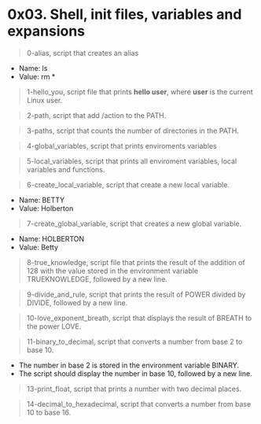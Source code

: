 # 0x03. Shell, init files, variables and expansions

> 0-alias, script that creates an alias
+ Name: ls
+ Value: rm *

> 1-hello_you, script file that prints **hello user**, where **user** is the current Linux user.

> 2-path, script that add /action to the PATH.

> 3-paths, script that counts the number of directories in the PATH.

> 4-global_variables, script that prints enviroments variables

> 5-local_variables, script that prints all enviroment variables, local variables and functions.

> 6-create_local_variable, script that create a new local variable.
+ Name: BETTY
+ Value: Holberton

> 7-create_global_variable, script that creates a new global variable.
+ Name: HOLBERTON
+ Value: Betty

> 8-true_knowledge, script file that prints the result of the addition of 128 with the value stored in the environment variable TRUEKNOWLEDGE, followed by a new line.

> 9-divide_and_rule, script that prints the result of POWER divided by DIVIDE, followed by a new line.

> 10-love_exponent_breath, script that displays the result of BREATH to the power LOVE.

> 11-binary_to_decimal, script that converts a number from base 2 to base 10.
+ The number in base 2 is stored in the environment variable BINARY.
+ The script should display the number in base 10, followed by a new line.

> 13-print_float, script that prints a number with two decimal places.

> 14-decimal_to_hexadecimal, script that converts a number from base 10 to base 16.
